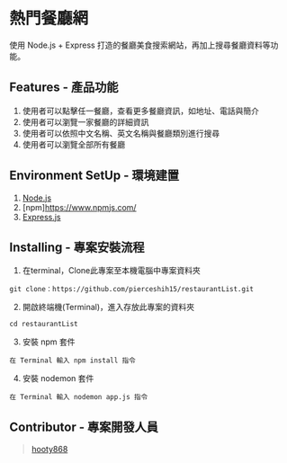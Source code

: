 # 熱門餐廳網

使用 Node.js + Express 打造的餐廳美食搜索網站，再加上搜尋餐廳資料等功能。


## Features - 產品功能

1. 使用者可以點擊任一餐廳，查看更多餐廳資訊，如地址、電話與簡介
2. 使用者可以瀏覽一家餐廳的詳細資訊
3. 使用者可以依照中文名稱、英文名稱與餐廳類別進行搜尋
4. 使用者可以瀏覽全部所有餐廳

## Environment SetUp - 環境建置

1. [Node.js](https://nodejs.org/en/)
2. [npm]https://www.npmjs.com/
3. [Express.js](https://expressjs.com/)


## Installing - 專案安裝流程

1. 在terminal，Clone此專案至本機電腦中專案資料夾

```
git clone：https://github.com/pierceshih15/restaurantList.git
```

2. 開啟終端機(Terminal)，進入存放此專案的資料夾

```
cd restaurantList
```

3. 安裝 npm 套件

```
在 Terminal 輸入 npm install 指令
```

4. 安裝 nodemon 套件

```
在 Terminal 輸入 nodemon app.js 指令
```


## Contributor - 專案開發人員

> [hooty868](https://github.com/hooty868)
